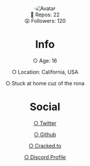 <p align="center">
  <a>
<img src="https://media.discordapp.net/attachments/732298693658542141/736232295467450368/fweak3.gif" alt="Avatar" style="border-radius: 75%;">
  </a><br>
  📝  Repos: 22<br>
  😲  Followers: 120<br>
</p>
<div class="display">
<h1 style="text-align: center;" align="center"> Info </h1>
  <p style="text-align: center;"align="center">○ Age: 16 <br></p>
  <p style="text-align: center;"align="center">○ Location: California, USA<br></p>
  <p style="text-align: center;"align="center">○ Stuck at home cuz of the rona<br></p>

<h1 style="text-align: center;" align="center"> Social </h1>
  <a href="https://twitter.com/fweak1337"><p style="text-align: center;"align="center">○ Twitter<br></p></>
  <a href="https://github.com/Fweak"><p style="text-align: center;"align="center">○ Github<br></p></>
  <a href="https://cracked.to/Fweak"> <p style="text-align: center;"align="center">○ Cracked.to<br></p></>
  <a href="https://discord.com/users/723814215562821714"> <p style="text-align: center;"align="center">○ Discord Profile<br></p></>
</div>
